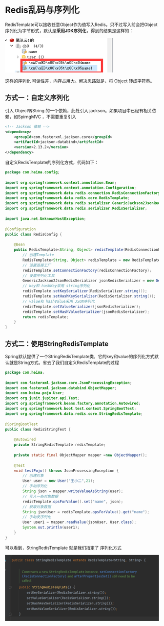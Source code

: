 



# Redis乱码与序列化





RedisTemplate可以接收任意Object作为值写入Redis，只不过写入前会把Object序列化为字节形式，默认是**采用JDK序列化**，得到的结果是这样的：

![image-20221107211500248](04_redis乱码与序列化/image-20221107211500248.png)

这样的序列化 可读性差，内存占用大。解决思路就是，将 Object 转成字符串。





## 方式一：自定义序列化

引入 Object转String 的一个依赖，此处引入 jackson。如果项目中已经有相关依赖，如SpirngMVC ，不需要重复引入

```xml
<!-- Jackson 依赖 -->
<dependency>
    <groupId>com.fasterxml.jackson.core</groupId>
    <artifactId>jackson-databind</artifactId>
    <version>2.13.2</version>
</dependency>
```

自定义RedisTemplate的序列化方式，代码如下：

```java
package com.heima.config;

import org.springframework.context.annotation.Bean;
import org.springframework.context.annotation.Configuration;
import org.springframework.data.redis.connection.RedisConnectionFactory;
import org.springframework.data.redis.core.RedisTemplate;
import org.springframework.data.redis.serializer.GenericJackson2JsonRedisSerializer;
import org.springframework.data.redis.serializer.RedisSerializer;

import java.net.UnknownHostException;

@Configuration
public class RedisConfig {

    @Bean
    public RedisTemplate<String, Object> redisTemplate(RedisConnectionFactory redisConnectionFactory) throws UnknownHostException {
        // 创建Template
        RedisTemplate<String, Object> redisTemplate = new RedisTemplate<>();
        // 设置连接工厂
        redisTemplate.setConnectionFactory(redisConnectionFactory);
        // 设置序列化工具
        GenericJackson2JsonRedisSerializer jsonRedisSerializer = new GenericJackson2JsonRedisSerializer();
        // key和 hashKey采用 string序列化
        redisTemplate.setKeySerializer(RedisSerializer.string());
        redisTemplate.setHashKeySerializer(RedisSerializer.string());
        // value和 hashValue采用 JSON序列化
        redisTemplate.setValueSerializer(jsonRedisSerializer);
        redisTemplate.setHashValueSerializer(jsonRedisSerializer);
        return redisTemplate;
    }
}
```



## 方式二：使用StringRedisTemplate

Spring默认提供了一个StringRedisTemplate类，它的key和value的序列化方式默认就是String方式。省去了我们自定义RedisTemplate的过程

```java
package com.heima;

import com.fasterxml.jackson.core.JsonProcessingException;
import com.fasterxml.jackson.databind.ObjectMapper;
import com.heima.pojo.User;
import org.junit.jupiter.api.Test;
import org.springframework.beans.factory.annotation.Autowired;
import org.springframework.boot.test.context.SpringBootTest;
import org.springframework.data.redis.core.StringRedisTemplate;

@SpringBootTest
public class RedisStringTest {

    @Autowired
    private StringRedisTemplate redisTemplate;

    private static final ObjectMapper mapper =new ObjectMapper();

    @Test
    void testPojo() throws JsonProcessingException {
        // 创建对象
        User user = new User("王小二",21);
        // 手动序列化
        String json = mapper.writeValueAsString(user);
        // 写入一条对象数据
        redisTemplate.opsForValue().set("name", json);
        // 获取对象数据
        String jsonUser = redisTemplate.opsForValue().get("name");
        // 手动反序列化
        User user1 = mapper.readValue(jsonUser, User.class);
        System.out.println(user1);
    }
}
```



可以看到，StringRedisTemplate 就是我们指定了 序列化方式

![image-20221107213248968](04_redis乱码与序列化/image-20221107213248968.png)






